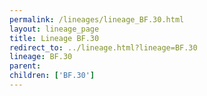 ```yaml
---
permalink: /lineages/lineage_BF.30.html
layout: lineage_page
title: Lineage BF.30
redirect_to: ../lineage.html?lineage=BF.30
lineage: BF.30
parent: 
children: ['BF.30']
---
```

